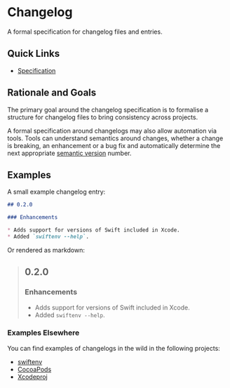 # Changelog

A formal specification for changelog files and entries.

## Quick Links

- [Specification](Specification.md)

## Rationale and Goals

The primary goal around the changelog specification is to formalise a structure
for changelog files to bring consistency across projects.

A formal specification around changelogs may also allow automation via tools.
Tools can understand semantics around changes, whether a change is breaking, an
enhancement or a bug fix and automatically determine the next appropriate
[semantic version](http://semver.org) number.

## Examples

A small example changelog entry:

```markdown
## 0.2.0

### Enhancements

* Adds support for versions of Swift included in Xcode.
* Added `swiftenv --help`.
```

Or rendered as markdown:

> ## 0.2.0
> ### Enhancements
> * Adds support for versions of Swift included in Xcode.
> * Added `swiftenv --help`.

### Examples Elsewhere

You can find examples of changelogs in the wild in the following projects:

- [swiftenv](https://github.com/kylef/swiftenv/blob/master/CHANGELOG.md)
- [CocoaPods](https://github.com/CocoaPods/CocoaPods/blob/master/CHANGELOG.md)
- [Xcodeproj](https://github.com/CocoaPods/Xcodeproj/blob/master/CHANGELOG.md)
